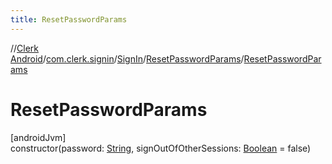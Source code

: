 ```yaml
---
title: ResetPasswordParams
---
```

//[Clerk Android](../../../../index.html)/[com.clerk.signin](../../index.html)/[SignIn](../index.html)/[ResetPasswordParams](index.html)/[ResetPasswordParams](-reset-password-params.html)



# ResetPasswordParams



[androidJvm]\
constructor(password: [String](https://kotlinlang.org/api/latest/jvm/stdlib/kotlin-stdlib/kotlin/-string/index.html), signOutOfOtherSessions: [Boolean](https://kotlinlang.org/api/latest/jvm/stdlib/kotlin-stdlib/kotlin/-boolean/index.html) = false)




